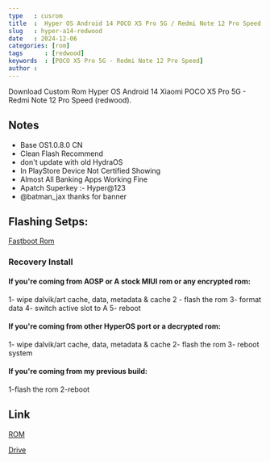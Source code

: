 ```yaml
---
type   : cusrom
title  :  Hyper OS Android 14 POCO X5 Pro 5G / Redmi Note 12 Pro Speed (redwood)
slug   : hyper-a14-redwood
date   : 2024-12-06
categories: [rom]
tags      : [redwood]
keywords  : [POCO X5 Pro 5G - Redmi Note 12 Pro Speed]
author : 
---
```


Download Custom Rom Hyper OS Android 14 Xiaomi POCO X5 Pro 5G - Redmi Note 12 Pro Speed (redwood).


## Notes
- Base OS1.0.8.0 CN
- Clean Flash Recommend 
- don't update with old HydraOS
- In PlayStore Device Not Certified Showing 
- Almost All Banking Apps Working Fine
- Apatch Superkey :- Hyper@123
- @batman_jax thanks for banner

## Flashing Setps:

[Fastboot Rom](https://youtu.be/atUbJfxpNq4?si=-FJLITcD0g8tgalJ)

### Recovery Install

####  If you're coming from AOSP or A stock MIUI rom or any encrypted rom:
1- wipe dalvik/art cache, data, metadata & cache
2 - flash the rom
3- format data
4- switch active slot to A
5- reboot

#### If you're coming from other HyperOS port or a decrypted rom:
1- wipe dalvik/art cache, data, metadata & cache
2- flash the rom
3- reboot system

#### If you're coming from my previous build:
1-flash the rom
2-reboot



## Link
[ROM](https://pixeldrain.com/u/r7eo185D)

[Drive](https://drive.google.com/uc?id=1RieTOtofEqPI1Gi5Fsa3xpMjsPc-QSRv&export=download)



